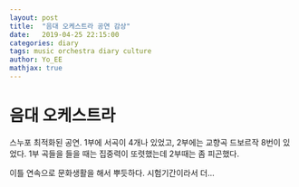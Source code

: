 ```yaml
---
layout: post
title:  "음대 오케스트라 공연 감상"
date:   2019-04-25 22:15:00
categories: diary
tags: music orchestra diary culture
author: Yo_EE
mathjax: true
---
```

# 음대 오케스트라
스누포 최적화된 공연. 1부에 서곡이 4개나 있었고, 2부에는 교향곡 드보르작 8번이 있었다. 1부 곡들을 들을 때는 집중력이 또렷했는데 2부때는 좀 피곤했다.

이틀 연속으로 문화생활을 해서 뿌듯하다. 시험기간이라서 더...
